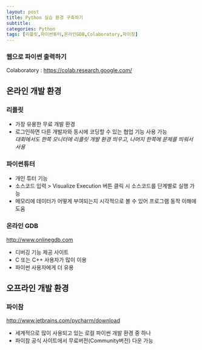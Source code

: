 ```yaml
---
layout: post
title: Python 실습 환경 구축하기
subtitle: 
categories: Python
tags: [리플릿,파이썬튜터,온라인GDB,Colaboratory,파이참]
---
```

### 웹으로 파이썬 출력하기
Colaboratory : <https://colab.research.google.com/>


## 온라인 개발 환경
### 리플릿
* 가장 유용한 무료 개발 환경
* 로그인하면 다른 개발자와 동시에 코딩할 수 있는 협업 기능 사용 가능  
  *대회에서도 한쪽 모니터에 리플릿 개발 환경 띄우고, 나머지 한쪽에 문제를 띄워서 사용*


### 파이썬튜터
* 개인 튜터 기능
* 소스코드 입력 > Visualize Execution 버튼 클릭 시 소스코드를 단계별로 실행 가능
* 메모리에 데이터가 어떻게 부여되는지 시각적으로 볼 수 있어 프로그램 동작 이해에 도움


### 온라인 GDB
<http://www.onlinegdb.com>  


* 디버깅 기능 제공 사이트
* C 또는 C++ 사용자가 많이 이용
* 파이썬 사용자에게 더 유용

## 오프라인 개발 환경
### 파이참
<http://www.jetbrains.com/pycharm/download>


* 세계적으로 많이 사용되고 있는 로컬 파이썬 개발 환경 중 하나
* 파이참 공식 사이트에서 무료버전(Community버전) 다운 가능



